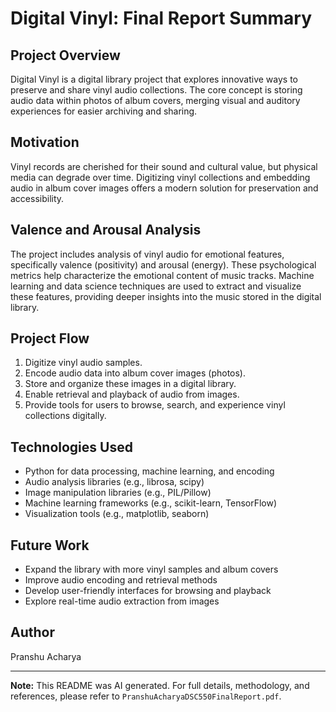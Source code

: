 
# Digital Vinyl: Final Report Summary

## Project Overview

Digital Vinyl is a digital library project that explores innovative ways to preserve and share vinyl audio collections. The core concept is storing audio data within photos of album covers, merging visual and auditory experiences for easier archiving and sharing.

## Motivation

Vinyl records are cherished for their sound and cultural value, but physical media can degrade over time. Digitizing vinyl collections and embedding audio in album cover images offers a modern solution for preservation and accessibility.

## Valence and Arousal Analysis

The project includes analysis of vinyl audio for emotional features, specifically valence (positivity) and arousal (energy). These psychological metrics help characterize the emotional content of music tracks. Machine learning and data science techniques are used to extract and visualize these features, providing deeper insights into the music stored in the digital library.

## Project Flow

1. Digitize vinyl audio samples.
2. Encode audio data into album cover images (photos).
3. Store and organize these images in a digital library.
4. Enable retrieval and playback of audio from images.
5. Provide tools for users to browse, search, and experience vinyl collections digitally.

## Technologies Used

- Python for data processing, machine learning, and encoding
- Audio analysis libraries (e.g., librosa, scipy)
- Image manipulation libraries (e.g., PIL/Pillow)
- Machine learning frameworks (e.g., scikit-learn, TensorFlow)
- Visualization tools (e.g., matplotlib, seaborn)


## Future Work

- Expand the library with more vinyl samples and album covers
- Improve audio encoding and retrieval methods
- Develop user-friendly interfaces for browsing and playback
- Explore real-time audio extraction from images

## Author

Pranshu Acharya

---
**Note:** This README was AI generated. For full details, methodology, and references, please refer to `PranshuAcharyaDSC550FinalReport.pdf`.
